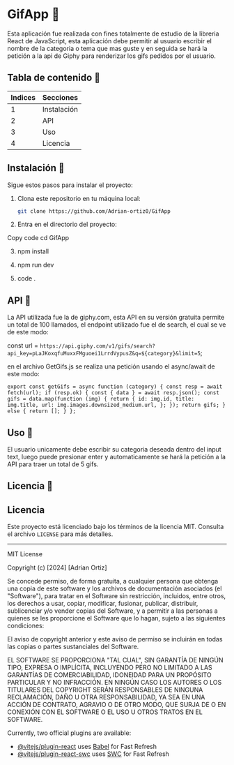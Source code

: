 # GifApp 📱

Esta aplicación fue realizada con fines totalmente de estudio de la libreria React de JavaScript, esta aplicación debe permitir al usuario escribir el nombre de la categoria o tema que mas guste y en seguida se hará la petición a la api de Giphy para renderizar los gifs pedidos por el usuario.

## Tabla de contenido 📐

| Indices   | Secciones     |
|-----------|---------------|
| 1         | Instalación   |
| 2         | API           |
| 3         | Uso           |
| 4         | Licencia      |

## Instalación 🚀

Sigue estos pasos para instalar el proyecto:

1. Clona este repositorio en tu máquina local:
   ```bash
   git clone https://github.com/Adrian-ortiz0/GifApp

2. Entra en el directorio del proyecto:

Copy code
cd GifApp

3. npm install

4. npm run dev

5. code .

## API 🔩

La API utilizada fue la de giphy.com, esta API en su versión gratuita permite un total de 100 llamados, el endpoint utilizado fue el de search, el cual se ve de este modo:

const url = `https://api.giphy.com/v1/gifs/search?api_key=pLaJKoxqfuMuxxFMguoei1LrrdVypusZ&q=${category}&limit=5`;

en el archivo GetGifs.js se realiza una petición usando el async/await de este modo:

`export const getGifs = async function (category) {
  const resp = await fetch(url);
  if (resp.ok) {
    const { data } = await resp.json();
    const gifs = data.map(function (img) {
      return {
        id: img.id,
        title: img.title,
        url: img.images.downsized_medium.url,
      };
    });
    return gifs;
  } else {
    return [];
  }
};`

## Uso 🤖

El usuario unicamente debe escribir su categoria deseada dentro del input text, luego puede presionar enter y automaticamente se hará la petición a la API para traer un total de 5 gifs.


## Licencia 🏅

## Licencia

Este proyecto está licenciado bajo los términos de la licencia MIT. Consulta el archivo `LICENSE` para más detalles.

---

MIT License

Copyright (c) [2024] [Adrian Ortiz]

Se concede permiso, de forma gratuita, a cualquier persona que obtenga una copia de este software y los archivos de documentación asociados (el "Software"), para tratar en el Software sin restricción, incluidos, entre otros, los derechos a usar, copiar, modificar, fusionar, publicar, distribuir, sublicenciar y/o vender copias del Software, y a permitir a las personas a quienes se les proporcione el Software que lo hagan, sujeto a las siguientes condiciones:

El aviso de copyright anterior y este aviso de permiso se incluirán en todas las copias o partes sustanciales del Software.

EL SOFTWARE SE PROPORCIONA "TAL CUAL", SIN GARANTÍA DE NINGÚN TIPO, EXPRESA O IMPLÍCITA, INCLUYENDO PERO NO LIMITADO A LAS GARANTÍAS DE COMERCIABILIDAD, IDONEIDAD PARA UN PROPÓSITO PARTICULAR Y NO INFRACCIÓN. EN NINGÚN CASO LOS AUTORES O LOS TITULARES DEL COPYRIGHT SERÁN RESPONSABLES DE NINGUNA RECLAMACIÓN, DAÑO U OTRA RESPONSABILIDAD, YA SEA EN UNA ACCIÓN DE CONTRATO, AGRAVIO O DE OTRO MODO, QUE SURJA DE O EN CONEXIÓN CON EL SOFTWARE O EL USO U OTROS TRATOS EN EL SOFTWARE.

Currently, two official plugins are available:

- [@vitejs/plugin-react](https://github.com/vitejs/vite-plugin-react/blob/main/packages/plugin-react/README.md) uses [Babel](https://babeljs.io/) for Fast Refresh
- [@vitejs/plugin-react-swc](https://github.com/vitejs/vite-plugin-react-swc) uses [SWC](https://swc.rs/) for Fast Refresh
